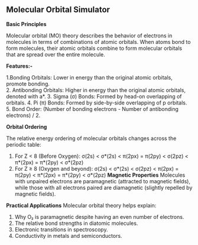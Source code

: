 ## Molecular Orbital Simulator<br>

****Basic Principles****<br>

Molecular orbital (MO) theory describes the behavior of electrons in molecules in terms of combinations of atomic orbitals. When atoms bond to form molecules, their atomic orbitals combine to form molecular orbitals that are spread over the entire molecule.

****Features:-**** <br>

1.Bonding Orbitals: Lower in energy than the original atomic orbitals, promote bonding.<br>
2. Antibonding Orbitals: Higher in energy than the original atomic orbitals, denoted with a*.
3. Sigma (σ) Bonds: Formed by head-on overlapping of orbitals.
4. Pi (π) Bonds: Formed by side-by-side overlapping of p orbitals.
5. Bond Order: (Number of bonding electrons - Number of antibonding electrons) / 2.<br>

****Orbital Ordering****<br>

The relative energy ordering of molecular orbitals changes across the periodic table:

1. For Z < 8 (Before Oxygen): σ(2s) < σ*(2s) < π(2px) = π(2py) < σ(2pz) < π*(2px) = π*(2py) < σ*(2pz)
2. For Z ≥ 8 (Oxygen and beyond): σ(2s) < σ*(2s) < σ(2pz) < π(2px) = π(2py) < π*(2px) = π*(2py) < σ*(2pz)
****Magnetic Properties****
Molecules with unpaired electrons are paramagnetic (attracted to magnetic fields), while those with all electrons paired are diamagnetic (slightly repelled by magnetic fields).

****Practical Applications****
Molecular orbital theory helps explain:

1. Why O₂ is paramagnetic despite having an even number of electrons.
2. The relative bond strengths in diatomic molecules.
3. Electronic transitions in spectroscopy.
4. Conductivity in metals and semiconductors. 
